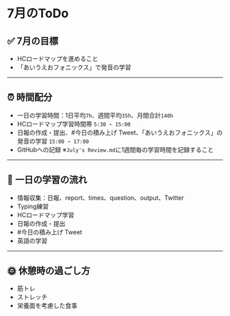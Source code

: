 # 7月のToDo
## ✅ 7月の目標
- HCロードマップを進めること
- 「あいうえおフォニックス」で発音の学習
---
## ⏰ 時間配分
- 一日の学習時間：1日平均`7h`、週間平均`35h`、月間合計`140h`
- HCロードマップ学習時間帯 `5:30 ~ 15:00`
- 日報の作成・提出、#今日の積み上げ Tweet、「あいうえおフォニックス」の発音の学習 `15:00 ~ 17:00`
- GitHubへの記録 ※`July's Review.md`に1週間毎の学習時間を記録すること
---
## 📝 一日の学習の流れ
- 情報収集：日報、report、times、question、output、Twitter
- Typing練習
- HCロードマップ学習
- 日報の作成・提出
- #今日の積み上げ Tweet
- 英語の学習
---
## 🌞 休憩時の過ごし方
- 筋トレ
- ストレッチ
- 栄養面を考慮した食事
